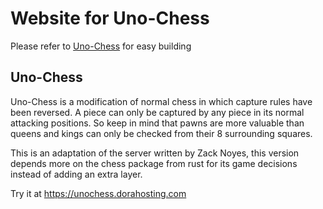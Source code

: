 # Website for Uno-Chess
Please refer to [Uno-Chess](https://github.com/AaronvDiepen/uno-chess) for easy building

## Uno-Chess
Uno-Chess is a modification of normal chess in which capture rules have been reversed. A piece can only be captured by any piece in its normal attacking positions. So keep in mind that pawns are more valuable than queens and kings can only be checked from their 8 surrounding squares.

This is an adaptation of the server written by Zack Noyes, this version depends more on the chess package from rust for its game decisions instead of adding an extra layer.

Try it at https://unochess.dorahosting.com
